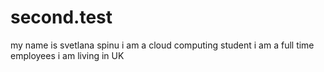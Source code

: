 # second.test
my name is svetlana spinu
i am a cloud computing student
i am a full time employees
i am living in UK
